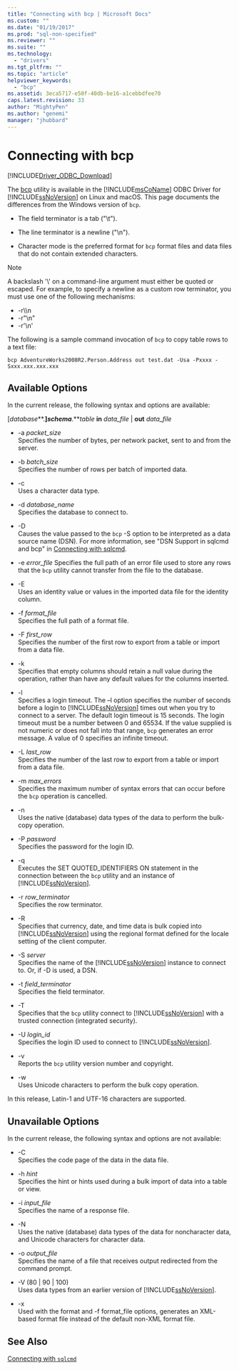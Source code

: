 ```yaml
---
title: "Connecting with bcp | Microsoft Docs"
ms.custom: ""
ms.date: "01/19/2017"
ms.prod: "sql-non-specified"
ms.reviewer: ""
ms.suite: ""
ms.technology: 
  - "drivers"
ms.tgt_pltfrm: ""
ms.topic: "article"
helpviewer_keywords: 
  - "bcp"
ms.assetid: 3eca5717-e50f-40db-be16-a1cebbdfee70
caps.latest.revision: 33
author: "MightyPen"
ms.author: "genemi"
manager: "jhubbard"
---
```

# Connecting with bcp
[!INCLUDE[Driver_ODBC_Download](../../../includes/driver_odbc_download.md)]

The [bcp](http://go.microsoft.com/fwlink/?LinkID=190626) utility is available in the [!INCLUDE[msCoName](../../../includes/msconame_md.md)] ODBC Driver for [!INCLUDE[ssNoVersion](../../../includes/ssnoversion_md.md)] on Linux and macOS. This page documents the differences from the Windows version of `bcp`.
  
* The field terminator is a tab ("\t").  
  
* The line terminator is a newline ("\n").  
  
* Character mode is the preferred format for `bcp` format files and data files that do not contain extended characters.  
  
> [!NOTE]  
> A backslash '\\' on a command-line argument must either be quoted or escaped. For example, to specify a newline as a custom row terminator, you must use one of the following mechanisms:  
>   
> -   -r\\\n  
> -   -r"\n"  
> -   -r'\n'  
  
The following is a sample command invocation of `bcp` to copy table rows to a text file:  
  
```  
bcp AdventureWorks2008R2.Person.Address out test.dat -Usa -Pxxxx -Sxxx.xxx.xxx.xxx  
```  
  
## Available Options
In the current release, the following syntax and options are available:  

[*database***.**]*schema***.***table* **in** *data_file* | **out** *data_file*

* -a *packet_size*  
Specifies the number of bytes, per network packet, sent to and from the server.  
  
* -b *batch_size*  
Specifies the number of rows per batch of imported data.  
  
* -c  
Uses a character data type.  
  
* -d *database_name*  
Specifies the database to connect to.  
  
* -D  
Causes the value passed to the `bcp` -S option to be interpreted as a data source name (DSN). For more information, see "DSN Support in sqlcmd and bcp" in [Connecting with sqlcmd](../../../connect/odbc/linux-mac/connecting-with-sqlcmd.md).  
  
* -e *error_file*
Specifies the full path of an error file used to store any rows that the `bcp` utility cannot transfer from the file to the database.  
  
* -E  
Uses an identity value or values in the imported data file for the identity column.  
  
* -f *format_file*  
Specifies the full path of a format file.  
  
* -F *first_row*  
Specifies the number of the first row to export from a table or import from a data file.  
  
* -k  
Specifies that empty columns should retain a null value during the operation, rather than have any default values for the columns inserted.  
  
* -l  
Specifies a login timeout. The –l option specifies the number of seconds before a login to [!INCLUDE[ssNoVersion](../../../includes/ssnoversion_md.md)] times out when you try to connect to a server. The default login timeout is 15 seconds. The login timeout must be a number between 0 and 65534. If the value supplied is not numeric or does not fall into that range, `bcp` generates an error message. A value of 0 specifies an infinite timeout.
  
* -L *last_row*  
Specifies the number of the last row to export from a table or import from a data file.  
  
* -m *max_errors*  
Specifies the maximum number of syntax errors that can occur before the `bcp` operation is cancelled.  
  
* -n  
Uses the native (database) data types of the data to perform the bulk-copy operation.  
  
* -P *password*  
Specifies the password for the login ID.  
  
* -q  
Executes the SET QUOTED_IDENTIFIERS ON statement in the connection between the `bcp` utility and an instance of [!INCLUDE[ssNoVersion](../../../includes/ssnoversion_md.md)].  
  
* -r *row_terminator*  
Specifies the row terminator.  
  
* -R  
Specifies that currency, date, and time data is bulk copied into [!INCLUDE[ssNoVersion](../../../includes/ssnoversion_md.md)] using the regional format defined for the locale setting of the client computer.  
  
* -S *server*  
Specifies the name of the [!INCLUDE[ssNoVersion](../../../includes/ssnoversion_md.md)] instance to connect to. Or, if -D is used, a DSN.  
  
* -t *field_terminator*  
Specifies the field terminator.  
  
* -T  
Specifies that the `bcp` utility connect to [!INCLUDE[ssNoVersion](../../../includes/ssnoversion_md.md)] with a trusted connection (integrated security).  
  
* -U *login_id*  
Specifies the login ID used to connect to [!INCLUDE[ssNoVersion](../../../includes/ssnoversion_md.md)].  
  
* -v  
Reports the `bcp` utility version number and copyright.  
  
* -w  
Uses Unicode characters to perform the bulk copy operation.  
  
In this release, Latin-1 and UTF-16 characters are supported.  
  
## Unavailable Options
In the current release, the following syntax and options are not available:  

* -C  
Specifies the code page of the data in the data file.  
  
* -h *hint*  
Specifies the hint or hints used during a bulk import of data into a table or view.  
  
* -i *input_file*  
Specifies the name of a response file.  
  
* -N  
Uses the native (database) data types of the data for noncharacter data, and Unicode characters for character data.  
  
* -o *output_file*  
Specifies the name of a file that receives output redirected from the command prompt.  
  
* -V (80 | 90 | 100)  
Uses data types from an earlier version of [!INCLUDE[ssNoVersion](../../../includes/ssnoversion_md.md)].  
  
* -x  
Used with the format and -f format_file options, generates an XML-based format file instead of the default non-XML format file.  
  
## See Also

[Connecting with `sqlcmd`](../../../connect/odbc/linux-mac/connecting-with-sqlcmd.md)  
